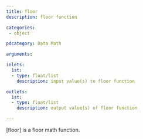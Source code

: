 ```yaml
---
title: floor
description: floor function

categories:
 - object

pdcategory: Data Math

arguments:

inlets:
  1st:
  - type: float/list
    description: input value(s) to floor function

outlets:
  1st:
  - type: float/list
    description: output value(s) of floor function

---
```


[floor] is a floor math function.

